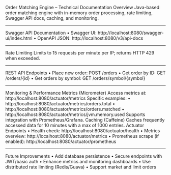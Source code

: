 Order Matching Engine – Technical Documentation
 Overview
Java-based order matching engine with in-memory order processing, rate limiting, Swagger API docs, caching, and monitoring.
________________________________________
 Swagger API Documentation
•	Swagger UI:
http://localhost:8080/swagger-ui/index.html
•	OpenAPI JSON:
http://localhost:8080/v3/api-docs
________________________________________
 Rate Limiting
Limits to 15 requests per minute per IP; returns HTTP 429 when exceeded.
________________________________________
 REST API Endpoints
•	Place new order:
POST /orders
•	Get order by ID:
GET /orders/{id}
•	Get orders by symbol:
GET /orders/symbol/{symbol}
________________________________________
 Monitoring & Performance
Metrics (Micrometer)
Access metrics at:
http://localhost:8080/actuator/metrics
Specific examples:
•	http://localhost:8080/actuator/metrics/orders.total
•	http://localhost:8080/actuator/metrics/orders.matched
•	http://localhost:8080/actuator/metrics/jvm.memory.used
Supports integration with Prometheus/Grafana.
Caching (Caffeine)
Caches frequently accessed data for 10 minutes with a max of 1000 entries.
Actuator Endpoints
•	Health check:
http://localhost:8080/actuator/health
•	Metrics overview:
http://localhost:8080/actuator/metrics
•	Prometheus scrape (if enabled):
http://localhost:8080/actuator/prometheus
________________________________________
Future Improvements
•	Add database persistence
•	Secure endpoints with JWT/basic auth
•	Enhance metrics and monitoring dashboards
•	Use distributed rate limiting (Redis/Guava)
•	Support market and limit orders
